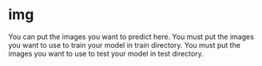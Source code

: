 # img

  You can put the images you want to predict here.
  You must put the images you want to use to train your model in train directory.
  You must put the images you want to use to test your model in test directory.
